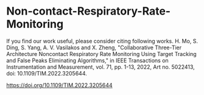 # Non-contact-Respiratory-Rate-Monitoring

If you find our work useful, please consider citing following works.
H. Mo, S. Ding, S. Yang, A. V. Vasilakos and X. Zheng, "Collaborative Three-Tier Architecture Noncontact Respiratory Rate Monitoring Using Target Tracking and False Peaks Eliminating Algorithms," in IEEE Transactions on Instrumentation and Measurement, vol. 71, pp. 1-13, 2022, Art no. 5022413, doi: 10.1109/TIM.2022.3205644.

https://doi.org/10.1109/TIM.2022.3205644
